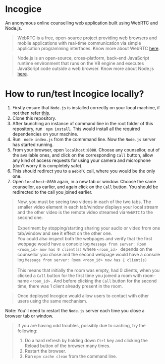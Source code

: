# Incogice
An anonymous online counselling web application built using WebRTC and Node.js.
> WebRTC is a free, open-source project providing web browsers and mobile applications with real-time communication via simple application programming interfaces. Know more about WebRTC [here](https://webrtc.org/).

> Node.js is an open-source, cross-platform, back-end JavaScript runtime environment that runs on the V8 engine and executes JavaScript code outside a web browser. Know more about Node.js [here](https://nodejs.org/en/).

# How to run/test Incogice locally?
1. Firstly ensure that ```Node.js``` is installed correctly on your local machine, if not then refer <a href="https://nodejs.org/en/download/">this</a>.
1. Clone this repository.
1. After launching an instance of command line in the root folder of this repository, run ``` npm install```. This would install all the required dependencies on your machine.
1. Run  ``` node index.js``` from the commmand line. Now the ```Node.js``` server has started running. 
1. From your browser, open ```localhost:8080```. Choose any counsellor, out of the available ones, and click on the corresponding ```Call``` button, allow any kind of access requests for using your camera and microphone (don't worry it is completely safe). 
1. This should redirect you to a ```WebRTC``` call, where you would be the only one.
1. Open ```localhost:8080``` again, in a new tab or window. Choose the same counsellor, as earlier, and again click on the ```Call``` button. You should be redirected to the call you joined earlier.
> Now, you must be seeing two videos in each of the two tabs. The smaller video element in each tab/window displays your local stream and the other video is the remote video streamed via ```WebRTC``` to the second one. <br> <br>
> Experiment by stopping/starting sharing your audio or video from one tab/window and see it effect on the other one. <br>
> You could also inspect both the webpages and verify that the first webpage would have a console log ```Message from server: Room <room_id> now has 0 client(s)``` where ```<room_id> ``` depends on the counsellor you chose and the second webpage would have a console log ```Message from server: Room <room_id> now has 1 client(s)```<br><br>
> This means that initially the room was empty, had $0$ clients, when you clicked a ```Call``` button for the first time you joined a room with room-name ```<room_id>``` .
And before clicking the ```Call``` button for the second time, there was 1 client already present in the room.  

>Once deployed Incogice would allow users to contact with other users using the same mechanism.

Note: You'll need to restart the ```Node.js``` server each time you close a browser tab or window.
> If you are having odd troubles, possibly due to caching, try the following:
> 1. Do a hard refresh by holding down ```Ctrl``` key and clicking the Reload button of the browser many times.<br>
> 1. Restart the browser.<br>
> 1. Run ```npm cache clean``` from the command line.

